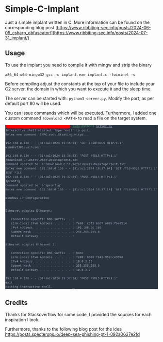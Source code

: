 # Simple-C-Implant

Just a simple implant written in C. More information can be found on the corresponding blog post [https://www.ribbiting-sec.info/posts/2024-06-05_csharp_obfuscator/](https://www.ribbiting-sec.info/posts/2024-07-31_implant/)

## Usage

To use the implant you need to compile it with mingw and strip the binary

`x86_64-w64-mingw32-gcc -o implant.exe implant.c -lwininet -s`

Before compiling adjust the constants at the top of your file to include your C2 server, the domain in which you want to execute it and the sleep time.

The server can be started with: `python3 server.py`. Modify the port, as per default port 80 will be used.

You can issue commands which will be executed. Furthermore, I added one custom command `!download <PATH>` to read a file on the target system.

![Usage](implant_usage.png)

## Credits

Thanks for Stackoverflow for some code, I provided the sources for each inspiration I took.

Furthermore, thanks to the following blog post for the idea https://posts.specterops.io/deep-sea-phishing-pt-1-092a0637e2fd 
